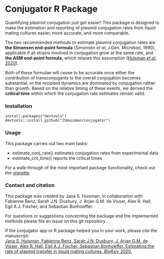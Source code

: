 # Conjugator R Package

Quantifying plasmid conjugation just got easier! This package is designed to make the estimation and reporting of plasmid conjugation rates from liquid mating cultures easier, more accurate, and more comparable. 

The two recommended methods to estimate plasmid conjugation rates are **the Simonsen end-point formula** (Simonsen *et al*, J.Gen. Microbiol, 1990), applicable if all strains involved in conjugation grow at the same rate, and **the ASM end-point formula**, which relaxes this assumption ([Huisman *et al*, 2020](https://www.biorxiv.org/content/10.1101/2020.03.09.980862v1)). 

Both of these formulae will cease to be accurate once either the contribution of transconjugants to the overall conjugation becomes substantial, or the recipient dynamics are dominated by conjugation rather than growth. Based on the relative timing of these events, we derived the **critical time** within which the conjugation rate estimates remain valid. 

### Installation 

```{r}
install.packages("devtools")
devtools::install_github("JSHuisman/conjugator")
```

### Usage 

This package carries out two main tasks:
- estimate_conj_rate() estimates conjugation rates from experimental data
- estimate_crit_time() reports the critical times

For a walk-through of the most important package functionality, check out the [vignette]().

### Contact and citation 
This package was created by Jana S. Huisman, in collaboration with Fabienne Benz, Sarah J.N. Duxbury, J. Arjan G.M. de Visser, Alex R. Hall, Egil A.J. Fischer, and Sebastian Bonhoeffer.

For questions or suggestions concerning the package and the implemented methods please file an issue on this git repository.

If the conjugator app or R package helped you in your work, please cite the manuscript:<br/>
[Jana S. Huisman, Fabienne Benz, Sarah J.N. Duxbury, J. Arjan G.M. de Visser, Alex R. Hall, Egil A.J. Fischer, Sebastian Bonhoeffer. Estimating the rate of plasmid transfer in liquid mating cultures. *BioRxiv* 2020.](https://www.biorxiv.org/content/10.1101/2020.03.09.980862v1)
